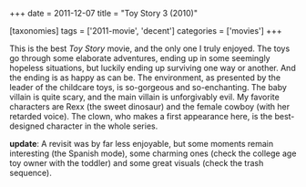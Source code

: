 +++
date = 2011-12-07
title = "Toy Story 3 (2010)"

[taxonomies]
tags = ['2011-movie', 'decent']
categories = ['movies']
+++

This is the best *Toy Story* movie, and the only one I truly enjoyed.
The toys go through some elaborate adventures, ending up in some
seemingly hopeless situations, but luckily ending up surviving one way
or another. And the ending is as happy as can be. The environment, as
presented by the leader of the childcare toys, is so-gorgeous and
so-enchanting. The baby villain is quite scary, and the main villain is
unforgivably evil. My favorite characters are Rexx (the sweet dinosaur)
and the female cowboy (with her retarded voice). The clown, who makes a
first appearance here, is the best-designed character in the whole
series.

**update**: A revisit was by far less enjoyable, but some moments remain
interesting (the Spanish mode), some charming ones (check the college
age toy owner with the toddler) and some great visuals (check the trash
sequence).
